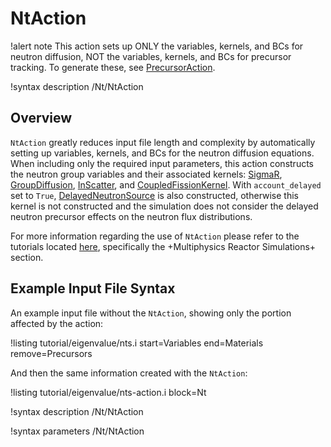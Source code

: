 # NtAction

!alert note
This action sets up ONLY the variables, kernels, and BCs for neutron diffusion, NOT the variables, kernels, and BCs for precursor tracking. 
To generate these, see [PrecursorAction](PrecursorAction.md).

!syntax description /Nt/NtAction

## Overview

```NtAction``` greatly reduces input file length and complexity by automatically setting up variables, kernels, and BCs for the neutron diffusion equations.
When including only the required input parameters, this action constructs the neutron group variables and their associated kernels:
[SigmaR](SigmaR.md), [GroupDiffusion](GroupDiffusion.md), [InScatter](InScatter.md), and [CoupledFissionKernel](CoupledFissionKernel.md).
With ```account_delayed``` set to ```True```, [DelayedNeutronSource](DelayedNeutronSource.md) is also constructed,
otherwise this kernel is not constructed and the simulation does not consider
the delayed neutron precursor effects on the neutron flux distributions.

For more information regarding the use of ```NtAction``` please refer to the tutorials located [here](tutorials.md),
specifically the +Multiphysics Reactor Simulations+ section.

## Example Input File Syntax

An example input file without the ```NtAction```, showing only the portion affected by the action:

!listing tutorial/eigenvalue/nts.i 
	start=Variables end=Materials remove=Precursors


And then the same information created with the ```NtAction```: 

!listing tutorial/eigenvalue/nts-action.i
	block=Nt

!syntax description /Nt/NtAction

!syntax parameters /Nt/NtAction
